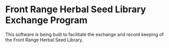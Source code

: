 # Front Range Herbal Seed Library Exchange Program

This software is being built to facilitate the exchange and record keeping of the Front Range Herbal Seed Library.
